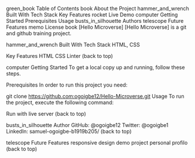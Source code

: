 green_book Table of Contents
book About the Project
hammer_and_wrench Built With
Tech Stack
Key Features
rocket Live Demo
computer Getting Started
Prerequisites
Usage
busts_in_silhouette Authors
telescope Future Features
memo License
book [Hello Microverse]
[Hello Microverse] is a git and github training project.

hammer_and_wrench Built With
Tech Stack
HTML, CSS

Key Features
HTML
CSS
Linter
(back to top)


computer Getting Started
To get a local copy up and running, follow these steps.

Prerequisites
In order to run this project you need:

 git clone https://github.com:ogoigbe12/Hello-Microverse.git
Usage
To run the project, execute the following command:

  Run with live server
(back to top)

busts_in_silhouette Author
GitHub: @ogoigbe12
Twitter: @ogoigbe1
LinkedIn: samuel-ogoigbe-b1919b205/
(back to top)

telescope Future Features
 responsive design
 demo project
 personal profilo
(back to top)
